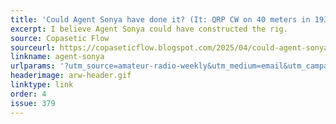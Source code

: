 ```yaml
---
title: 'Could Agent Sonya have done it? (It: QRP CW on 40 meters in 1939)'
excerpt: I believe Agent Sonya could have constructed the rig.
source: Copasetic Flow
sourceurl: https://copaseticflow.blogspot.com/2025/04/could-agent-sonya-have-done-it-it-qrp.html
linkname: agent-sonya
urlparams: '?utm_source=amateur-radio-weekly&utm_medium=email&utm_campaign=newsletter'
headerimage: arw-header.gif
linktype: link
order: 4
issue: 379
---
```

